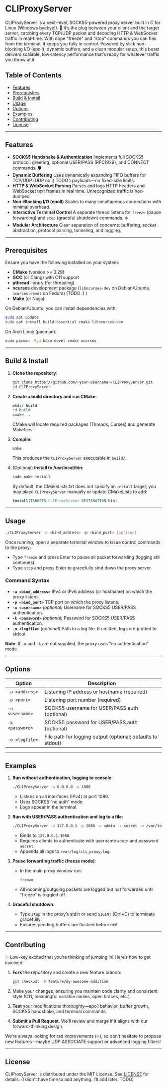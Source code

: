 # CLIProxyServer

CLIProxyServer is a next-level, SOCKS5-powered proxy server built in C for Linux (Windows byebye!). 🚀 It’s the plug between your client and the target server, catching every TCP/UDP packet and decoding HTTP & WebSocket traffic in real-time. With dope “freeze” and “stop” commands you can flex from the terminal, it keeps you fully in control. Powered by slick non-blocking I/O (epoll), dynamic buffers, and a clean modular setup, this beast delivers scalable, low-latency performance that’s ready for whatever traffic you throw at it.

## Table of Contents

* [Features](#features)
* [Prerequisites](#prerequisites)
* [Build & Install](#build--install)
* [Usage](#usage)
* [Options](#options)
* [Examples](#examples)
* [Contributing](#contributing)
* [License](#license)

---

## Features

* **SOCKS5 Handshake & Authentication**
  Implements full SOCKS5 protocol: greeting, optional USER/PASS (RFC1929), and CONNECT commands. 🛡️
* **Dynamic Buffering**
  Uses dynamically expanding FIFO buffers for TCP/UDP (UDP no :) TODO ) payloads—no fixed-size limits.
* **HTTP & WebSocket Parsing**
  Parses and logs HTTP headers and WebSocket text frames in real time. Unrecognized traffic is hex-dumped.
* **Non-Blocking I/O (epoll)**
  Scales to many simultaneous connections with minimal overhead.
* **Interactive Terminal Control**
  A separate thread listens for `freeze` (pause forwarding) and `stop` (graceful shutdown) commands. ❄️
* **Modular Architecture**
  Clear separation of concerns: buffering, socket abstraction, protocol parsing, tunneling, and logging.

---

## Prerequisites

Ensure you have the following installed on your system:

* **CMake** (version >= 3.29)
* **GCC** (or Clang) with C11 support
* **pthread** library (for threading)
* **ncurses** development package (`libncurses-dev` on Debian/Ubuntu, `ncurses-devel` on Fedora) (TODO :) )
* **Make** (or Ninja)

On Debian/Ubuntu, you can install dependencies with:

```bash
sudo apt update
sudo apt install build-essential cmake libncurses-dev
```

On Arch Linux (pacman):

```bash
sudo pacman -Syu base-devel cmake ncurses
```

---

## Build & Install

1. **Clone the repository**:

   ```bash
   git clone https://github.com/<your-username>/CLIProxyServer.git
   cd CLIProxyServer
   ```

2. **Create a build directory and run CMake**:

   ```bash
   mkdir build
   cd build
   cmake ..
   ```

   CMake will locate required packages (Threads, Curses) and generate Makefiles.

3. **Compile**:

   ```bash
   make
   ```

   This produces the `CLIProxyServer` executable in `build/`.

4. (Optional) **Install to /usr/local/bin**:

   ```bash
   sudo make install
   ```

   By default, the CMakeLists.txt does not specify an `install` target; you may place `CLIProxyServer` manually or update CMakeLists to add:

   ```cmake
   install(TARGETS CLIProxyServer DESTINATION bin)
   ```

---

## Usage

```bash
./CLIProxyServer -a <bind_address> -p <bind_port> [options]
```

Once running, open a separate terminal window to issue control commands to the proxy:

* Type `freeze` and press Enter to pause all packet forwarding (logging still continues).
* Type `stop` and press Enter to gracefully shut down the proxy server.

### Command Syntax

* **`-a <bind_address>`**
  IPv4 or IPv6 address (or hostname) on which the proxy listens.
* **`-p <bind_port>`**
  TCP port on which the proxy listens.
* **`-u <username>`** *(optional)*
  Username for SOCKS5 USER/PASS authentication.
* **`-k <password>`** *(optional)*
  Password for SOCKS5 USER/PASS authentication.
* **`-o <logfile>`** *(optional)*
  Path to a log file. If omitted, logs are printed to stdout.

**Note**: If `-u` and `-k` are not supplied, the proxy uses “no authentication” mode.

---

## Options

| Option          | Description                                                 |
| --------------- | ----------------------------------------------------------- |
| `-a <address>`  | Listening IP address or hostname (required)                 |
| `-p <port>`     | Listening port number (required)                            |
| `-u <username>` | SOCKS5 username for USER/PASS auth (optional)               |
| `-k <password>` | SOCKS5 password for USER/PASS auth (optional)               |
| `-o <logfile>`  | File path for logging output (optional; defaults to stdout) |

---

## Examples

1. **Run without authentication, logging to console**:

   ```bash
   ./CLIProxyServer -a 0.0.0.0 -p 1080
   ```

    * Listens on all interfaces (IPv4) at port 1080.
    * Uses SOCKS5 “no auth” mode.
    * Logs appear in the terminal.

2. **Run with USER/PASS authentication and log to a file**:

   ```bash
   ./CLIProxyServer -a 127.0.0.1 -p 1080 -u admin -k secret -o /var/log/cli_proxy.log
   ```

    * Binds to `127.0.0.1:1080`.
    * Requires clients to authenticate with username `admin` and password `secret`.
    * Appends all logs to `/var/log/cli_proxy.log`.

3. **Pause forwarding traffic (freeze mode)**:

    * In the main proxy window run:

      ```bash
      freeze
      ```

    * All incoming/outgoing packets are logged but not forwarded until “freeze” is toggled off.

4. **Graceful shutdown**:

    * Type `stop` in the proxy’s stdin or send `SIGINT` (Ctrl+C) to terminate gracefully.
    * Ensures pending buffers are flushed before exit.

---

## Contributing

✨ Low-key excited that you’re thinking of jumping in! Here’s how to get involved:

1. **Fork** the repository and create a new feature branch:

   ```bash
   git checkout -b feature/my-awesome-addition
   ```
2. Make your changes, ensuring you maintain code clarity and consistent style (C11, meaningful variable names, open braces, etc.).
3. **Test** your modifications thoroughly—epoll behavior, buffer growth, SOCKS5 handshake, and terminal commands.
4. **Submit a Pull Request**. We’ll review and merge if it aligns with our forward-thinking design.

We’re always looking for rad improvements (🔥), so don’t hesitate to propose new features—maybe UDP ASSOCIATE support or advanced logging filters!

---

## License

CLIProxyServer is distributed under the MIT License. See [LICENSE](LICENSE) for details.
(I didn't have time to add anything. I'll add later. TODO)

